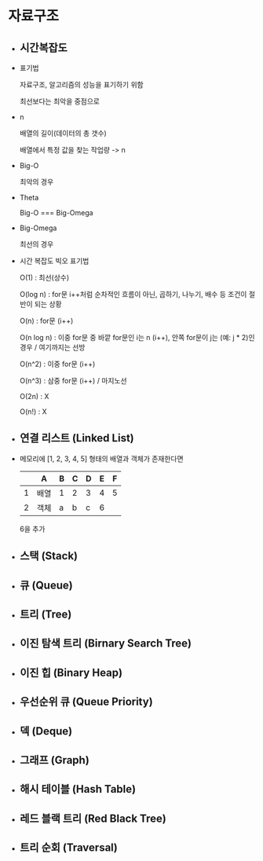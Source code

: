 # 자료구조


+ ## 시간복잡도

+ 표기법
  
  자료구조, 알고리즘의 성능을 표기하기 위함
  
  최선보다는 최악을 중점으로


+ n
  
  배열의 길이(데이터의 총 갯수)
  
  배열에서 특정 값을 찾는 작업량 -> n


+ Big-O
  
  최악의 경우

  
+ Theta
  
  Big-O === Big-Omega

  
+ Big-Omega
  
  최선의 경우


+ 시간 복잡도 빅오 표기법
  
  O(1) : 최선(상수)
  
  O(log n) : for문 i++처럼 순차적인 흐름이 아닌, 곱하기, 나누기, 배수 등 조건이 절반이 되는 상황
  
  O(n) : for문 (i++)
  
  O(n log n) : 이중 for문 중 바깥 for문인 i는 n (i++), 안쪽 for문이 j는 (예: j * 2)인 경우 / 여기까지는 선방

  O(n^2) : 이중 for문 (i++)
  
  O(n^3) : 삼중 for문 (i++) / 마지노선
  
  O(2n) : X
  
  O(n!) : X


+ ## 연결 리스트 (Linked List)

+ 메모리에 [1, 2, 3, 4, 5] 형태의 배열과 객체가 존재한다면
  
  |   | A | B | C | D | E | F |
  | --- | --- | --- | --- | --- | --- | --- |
  | 1 | 배열 | 1 | 2 | 3 | 4 | 5 |
  | 2 | 객체 | a | b | c | 6 |   |
  
  6을 추가 

  
+ ## 스택 (Stack)

+ ## 큐 (Queue)

+ ## 트리 (Tree)

+ ## 이진 탐색 트리 (Birnary Search Tree)

+ ## 이진 힙 (Binary Heap)

+ ## 우선순위 큐 (Queue Priority)

+ ## 덱 (Deque)

+ ## 그래프 (Graph)

+ ## 해시 테이블 (Hash Table)

+ ## 레드 블랙 트리 (Red Black Tree)

+ ## 트리 순회 (Traversal)
